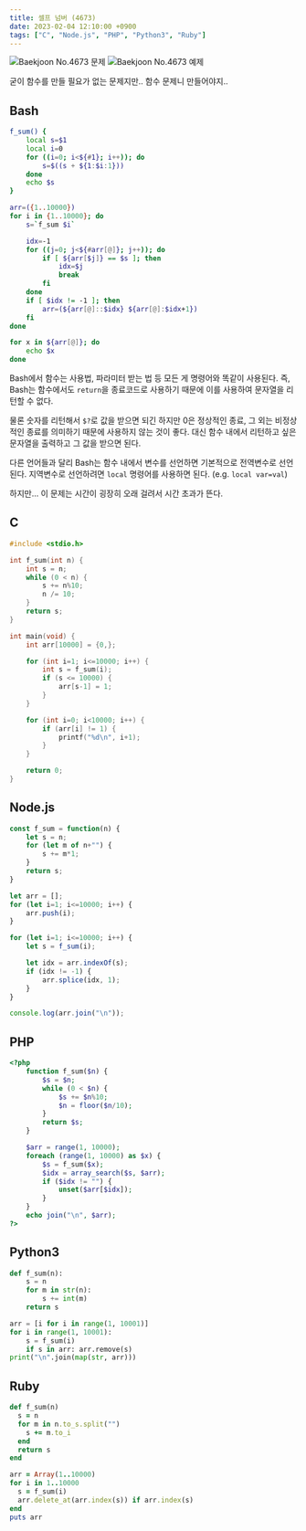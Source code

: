 ```yaml
---
title: 셀프 넘버 (4673)
date: 2023-02-04 12:10:00 +0900
tags: ["C", "Node.js", "PHP", "Python3", "Ruby"]
---
```


![Baekjoon No.4673 문제](https://cdn.jsdelivr.net/gh/kimzuni/cdn/blog/baekjoon-4673-1.png)
![Baekjoon No.4673 예제](https://cdn.jsdelivr.net/gh/kimzuni/cdn/blog/baekjoon-4673-2.png)

굳이 함수를 만들 필요가 없는 문제지만.. 함수 문제니 만들어야지..

## Bash

```bash
f_sum() {
	local s=$1
	local i=0
	for ((i=0; i<${#1}; i++)); do
		s=$((s + ${1:$i:1}))
	done
	echo $s
}

arr=({1..10000})
for i in {1..10000}; do
	s=`f_sum $i`

	idx=-1
	for ((j=0; j<${#arr[@]}; j++)); do
		if [ ${arr[$j]} == $s ]; then
			idx=$j
			break
		fi
	done
	if [ $idx != -1 ]; then
		arr=(${arr[@]::$idx} ${arr[@]:$idx+1})
	fi
done

for x in ${arr[@]}; do
	echo $x
done
```

Bash에서 함수는 사용법, 파라미터 받는 법 등 모든 게 명령어와 똑같이 사용된다.
즉, Bash는 함수에서도 `return`을 종료코드로 사용하기 때문에 이를 사용하여 문자열을 리턴할 수 없다.

물론 숫자를 리턴해서 `$?`로 값을 받으면 되긴 하지만 0은 정상적인 종료, 그 외는 비정상적인 종료를 의미하기 때문에 사용하지 않는 것이 좋다.
대신 함수 내에서 리턴하고 싶은 문자열을 출력하고 그 값을 받으면 된다.

다른 언어들과 달리 Bash는 함수 내에서 변수를 선언하면 기본적으로 전역변수로 선언된다.
지역변수로 선언하려면 `local` 명령어를 사용하면 된다. (e.g. `local var=val`)

하지만... 이 문제는 시간이 굉장히 오래 걸려서 시간 초과가 뜬다.

## C

```c
#include <stdio.h>

int f_sum(int n) {
	int s = n;
	while (0 < n) {
		s += n%10;
		n /= 10;
	}
	return s;
}

int main(void) {
	int arr[10000] = {0,};

	for (int i=1; i<=10000; i++) {
		int s = f_sum(i);
		if (s <= 10000) {
			arr[s-1] = 1;
		}
	}

	for (int i=0; i<10000; i++) {
		if (arr[i] != 1) {
			printf("%d\n", i+1);
		}
	}

	return 0;
}
```

## Node.js

```javascript
const f_sum = function(n) {
	let s = n;
	for (let m of n+"") {
		s += m*1;
	}
	return s;
}

let arr = [];
for (let i=1; i<=10000; i++) {
	arr.push(i);
}

for (let i=1; i<=10000; i++) {
	let s = f_sum(i);

	let idx = arr.indexOf(s);
	if (idx != -1) {
		arr.splice(idx, 1);
	}
}

console.log(arr.join("\n"));
```

## PHP

```php
<?php
	function f_sum($n) {
		$s = $n;
		while (0 < $n) {
			$s += $n%10;
			$n = floor($n/10);
		}
		return $s;
	}

	$arr = range(1, 10000);
	foreach (range(1, 10000) as $x) {
		$s = f_sum($x);
		$idx = array_search($s, $arr);
		if ($idx != "") {
			unset($arr[$idx]);
		}
	}
	echo join("\n", $arr);
?>
```

## Python3

```python
def f_sum(n):
    s = n
    for m in str(n):
        s += int(m)
    return s

arr = [i for i in range(1, 10001)]
for i in range(1, 10001):
    s = f_sum(i)
    if s in arr: arr.remove(s)
print("\n".join(map(str, arr)))
```

## Ruby

```ruby
def f_sum(n)
  s = n
  for m in n.to_s.split("")
    s += m.to_i
  end
  return s
end

arr = Array(1..10000)
for i in 1..10000
  s = f_sum(i)
  arr.delete_at(arr.index(s)) if arr.index(s)
end
puts arr
```
